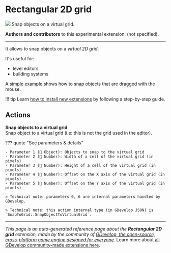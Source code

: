 # Rectangular 2D grid

<img src="https://resources.gdevelop-app.com/assets/Icons/view-grid-plus-outline.svg" class="extension-icon"></img>
Snap objects on a virtual grid.

**Authors and contributors** to this experimental extension: (not specified).

---

It allows to snap objects on a *virtual 2D grid*.

It's useful for:

- level editors
- building systems

A [simple example](https://editor.gdevelop.io/?project=example://snap-object-to-grid) shows how to snap objects that are dragged with the mouse.

!!! tip
    Learn [how to install new extensions](/gdevelop5/extensions/search) by following a step-by-step guide.

## Actions

**Snap objects to a virtual grid**  
Snap object to a virtual grid (i.e: this is not the grid used in the editor).

??? quote "See parameters & details"

    - Parameter 1 (👾 Object): Objects to snap to the virtual grid
    - Parameter 2 (🔢 Number): Width of a cell of the virtual grid (in pixels)
    - Parameter 3 (🔢 Number): Height of a cell of the virtual grid (in pixels)
    - Parameter 4 (🔢 Number): Offset on the X axis of the virtual grid (in pixels)
    - Parameter 5 (🔢 Number): Offset on the Y axis of the virtual grid (in pixels)

    > Technical note: parameters 0, 6 are internal parameters handled by GDevelop.

    > Technical note: this action internal type (in GDevelop JSON) is `SnapToGrid::SnapObjectToVirtualGrid`.




---

*This page is an auto-generated reference page about the **Rectangular 2D grid** extension, made by the community of [GDevelop, the open-source, cross-platform game engine designed for everyone](https://gdevelop.io/).* Learn more about [all GDevelop community-made extensions here](/gdevelop5/extensions).